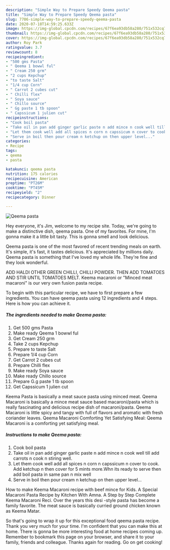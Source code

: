 ```yaml
---
description: "Simple Way to Prepare Speedy Qeema pasta"
title: "Simple Way to Prepare Speedy Qeema pasta"
slug: 7706-simple-way-to-prepare-speedy-qeema-pasta
date: 2020-07-18T14:59:25.633Z
image: https://img-global.cpcdn.com/recipes/67f6ea93db58a280/751x532cq70/qeema-pasta-recipe-main-photo.jpg
thumbnail: https://img-global.cpcdn.com/recipes/67f6ea93db58a280/751x532cq70/qeema-pasta-recipe-main-photo.jpg
cover: https://img-global.cpcdn.com/recipes/67f6ea93db58a280/751x532cq70/qeema-pasta-recipe-main-photo.jpg
author: Roy Park
ratingvalue: 3.7
reviewcount: 8
recipeingredient:
- "500 gms Pasta"
- " Qeema 1 bowwl ful"
- " Cream 250 grm"
- "2 cups Kepchup"
- "to taste Salt"
- "1/4 cup Corn"
- " Carrot 2 cubes cut"
- " Chilli flex"
- " Soya sauce"
- " Chillo source"
- " Gg paste 1 tb spoon"
- " Capssicum 1 julien cut"
recipeinstructions:
- "Cook boil pasta"
- "Take oil in pan add ginger garlic paste n add mince n cook well till add carrots n cook n stiring well."
- "Let them cook well add all spices n corn n capssicum n cover to cook. Add ketchup n then cover for 5 mints more.Whn its ready to serve then add boil pasta in same pan n mix well"
- "Serve in boil then pour cream n ketchup on then upper level..."
categories:
- Recipe
tags:
- qeema
- pasta

katakunci: qeema pasta 
nutrition: 175 calories
recipecuisine: American
preptime: "PT26M"
cooktime: "PT45M"
recipeyield: "2"
recipecategory: Dinner

---
```



![Qeema pasta](https://img-global.cpcdn.com/recipes/67f6ea93db58a280/751x532cq70/qeema-pasta-recipe-main-photo.jpg)

Hey everyone, it's Jim, welcome to my recipe site. Today, we're going to make a distinctive dish, qeema pasta. One of my favorites. For mine, I'm gonna make it a little bit tasty. This is gonna smell and look delicious.

Qeema pasta is one of the most favored of recent trending meals on earth. It's simple, it's fast, it tastes delicious. It's appreciated by millions daily. Qeema pasta is something that I've loved my whole life. They're fine and they look wonderful.

ADD HALDI OTHER GREEN CHILLI, CHILLI POWDER. THEN ADD TOMATOES AND STIR UNTIL TOMATOES MELT. Keema macaroni or &#34;Minced meat macaroni&#34; is our very own fusion pasta recipe.


To begin with this particular recipe, we have to first prepare a few ingredients. You can have qeema pasta using 12 ingredients and 4 steps. Here is how you can achieve it.

<!--inarticleads1-->

##### The ingredients needed to make Qeema pasta:

1. Get 500 gms Pasta
1. Make ready  Qeema 1 bowwl ful
1. Get  Cream 250 grm
1. Take 2 cups Kepchup
1. Prepare to taste Salt
1. Prepare 1/4 cup Corn
1. Get  Carrot 2 cubes cut
1. Prepare  Chilli flex
1. Make ready  Soya sauce
1. Make ready  Chillo source
1. Prepare  G.g paste 1 tb spoon
1. Get  Capssicum 1 julien cut


Keema Pasta is basically a meat sauce pasta using minced meat. Qeema Macaroni is basically a mince meat sauce based macaroni/pasta which is really fascinating and delicious recipe dish of macaroni/pasta. Qeema Macaroni is little spicy and tangy with full of flavors and aromatic with fresh coriander leaves. Qeema Macaroni Comforting Yet Satisfying Meal: Qeema Macaroni is a comforting yet satisfying meal. 

<!--inarticleads2-->

##### Instructions to make Qeema pasta:

1. Cook boil pasta
1. Take oil in pan add ginger garlic paste n add mince n cook well till add carrots n cook n stiring well.
1. Let them cook well add all spices n corn n capssicum n cover to cook. Add ketchup n then cover for 5 mints more.Whn its ready to serve then add boil pasta in same pan n mix well
1. Serve in boil then pour cream n ketchup on then upper level...


How to make Keema Macaroni recipe with beef mince for Kids. A Special Macaroni Pasta Recipe by Kitchen With Amna. A Step by Step Complete Keema Macaroni Reci. Over the years this desi -style pasta has become a family favorite. The meat sauce is basically curried ground chicken known as Keema Matar. 

So that's going to wrap it up for this exceptional food qeema pasta recipe. Thank you very much for your time. I'm confident that you can make this at home. There is gonna be more interesting food at home recipes coming up. Remember to bookmark this page on your browser, and share it to your family, friends and colleague. Thanks again for reading. Go on get cooking!
